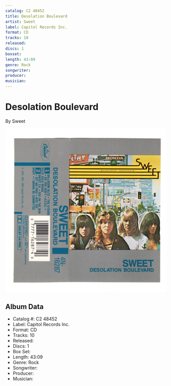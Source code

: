 ```yaml
---
catalog: C2 48452
title: Desolation Boulevard
artist: Sweet
label: Capitol Records Inc.
format: CD
tracks: 10
released: 
discs: 1
boxset: 
length: 43:09
genre: Rock
songwriter: 
producer: 
musician: 
---
```


# Desolation Boulevard

By Sweet

![](../../assets/cdcovers/Sweet-Desolation_Boulevard.png)

## Album Data

- Catalog #: C2 48452
- Label: Capitol Records Inc.
- Format: CD
- Tracks: 10
- Released: 
- Discs: 1
- Box Set: 
- Length: 43:09
- Genre: Rock
- Songwriter: 
- Producer: 
- Musician: 

